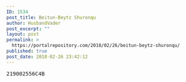 ```yaml
---
ID: 1534
post_title: Beitun-Beytz Shuronqu
author: HusbandVader
post_excerpt: ""
layout: post
permalink: >
  https://portalrepository.com/2018/02/26/beitun-beytz-shuronqu/
published: true
post_date: 2018-02-26 23:42:12
---
```

<pre>219002556C4B</pre>
